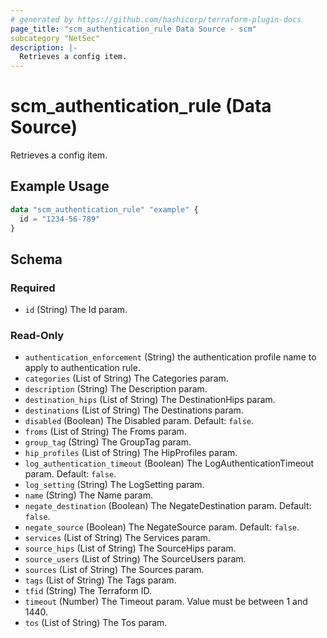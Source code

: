```yaml
---
# generated by https://github.com/hashicorp/terraform-plugin-docs
page_title: "scm_authentication_rule Data Source - scm"
subcategory "NetSec"
description: |-
  Retrieves a config item.
---
```


# scm_authentication_rule (Data Source)

Retrieves a config item.

## Example Usage

```terraform
data "scm_authentication_rule" "example" {
  id = "1234-56-789"
}
```

<!-- schema generated by tfplugindocs -->
## Schema

### Required

- `id` (String) The Id param.

### Read-Only

- `authentication_enforcement` (String) the authentication profile name to apply to authentication rule.
- `categories` (List of String) The Categories param.
- `description` (String) The Description param.
- `destination_hips` (List of String) The DestinationHips param.
- `destinations` (List of String) The Destinations param.
- `disabled` (Boolean) The Disabled param. Default: `false`.
- `froms` (List of String) The Froms param.
- `group_tag` (String) The GroupTag param.
- `hip_profiles` (List of String) The HipProfiles param.
- `log_authentication_timeout` (Boolean) The LogAuthenticationTimeout param. Default: `false`.
- `log_setting` (String) The LogSetting param.
- `name` (String) The Name param.
- `negate_destination` (Boolean) The NegateDestination param. Default: `false`.
- `negate_source` (Boolean) The NegateSource param. Default: `false`.
- `services` (List of String) The Services param.
- `source_hips` (List of String) The SourceHips param.
- `source_users` (List of String) The SourceUsers param.
- `sources` (List of String) The Sources param.
- `tags` (List of String) The Tags param.
- `tfid` (String) The Terraform ID.
- `timeout` (Number) The Timeout param. Value must be between 1 and 1440.
- `tos` (List of String) The Tos param.
